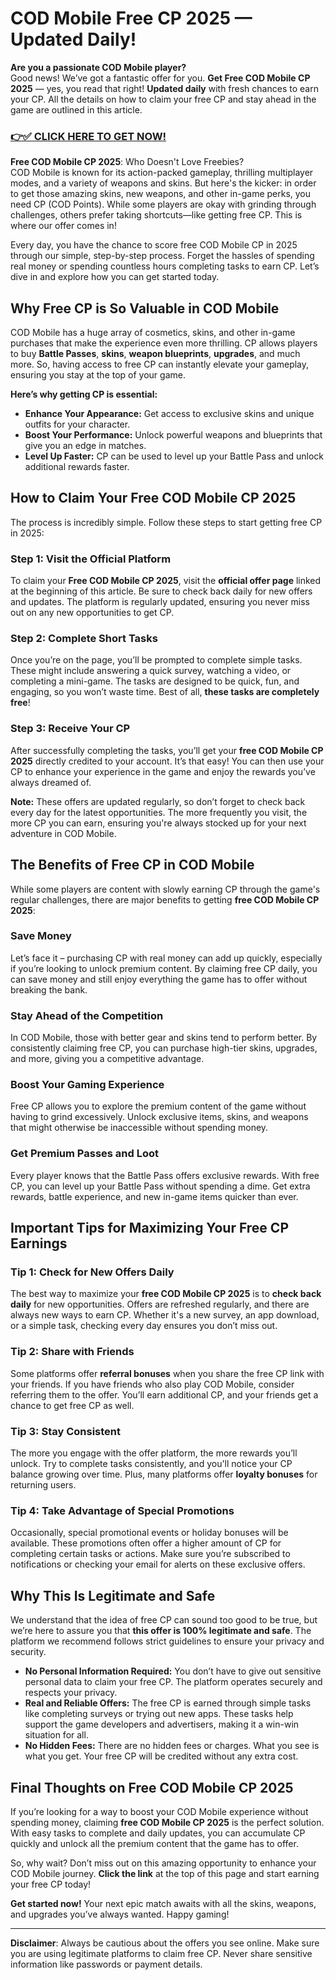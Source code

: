 # COD Mobile Free CP 2025 — Updated Daily! 

**Are you a passionate COD Mobile player?**  
Good news! We’ve got a fantastic offer for you. **Get Free COD Mobile CP 2025** — yes, you read that right! **Updated daily** with fresh chances to earn your CP. All the details on how to claim your free CP and stay ahead in the game are outlined in this article.

### [👉✅ CLICK HERE TO GET NOW!](https://freerewards.xyz/call/of/duty/)

**Free COD Mobile CP 2025**: Who Doesn't Love Freebies?  
COD Mobile is known for its action-packed gameplay, thrilling multiplayer modes, and a variety of weapons and skins. But here's the kicker: in order to get those amazing skins, new weapons, and other in-game perks, you need CP (COD Points). While some players are okay with grinding through challenges, others prefer taking shortcuts—like getting free CP. This is where our offer comes in!

Every day, you have the chance to score free COD Mobile CP in 2025 through our simple, step-by-step process. Forget the hassles of spending real money or spending countless hours completing tasks to earn CP. Let’s dive in and explore how you can get started today.

## Why Free CP is So Valuable in COD Mobile

COD Mobile has a huge array of cosmetics, skins, and other in-game purchases that make the experience even more thrilling. CP allows players to buy **Battle Passes**, **skins**, **weapon blueprints**, **upgrades**, and much more. So, having access to free CP can instantly elevate your gameplay, ensuring you stay at the top of your game. 

**Here’s why getting CP is essential:**
- **Enhance Your Appearance:** Get access to exclusive skins and unique outfits for your character.
- **Boost Your Performance:** Unlock powerful weapons and blueprints that give you an edge in matches.
- **Level Up Faster:** CP can be used to level up your Battle Pass and unlock additional rewards faster.

## How to Claim Your Free COD Mobile CP 2025

The process is incredibly simple. Follow these steps to start getting free CP in 2025:

### Step 1: Visit the Official Platform
To claim your **Free COD Mobile CP 2025**, visit the **official offer page** linked at the beginning of this article. Be sure to check back daily for new offers and updates. The platform is regularly updated, ensuring you never miss out on any new opportunities to get CP.

### Step 2: Complete Short Tasks
Once you’re on the page, you’ll be prompted to complete simple tasks. These might include answering a quick survey, watching a video, or completing a mini-game. The tasks are designed to be quick, fun, and engaging, so you won’t waste time. Best of all, **these tasks are completely free**!

### Step 3: Receive Your CP
After successfully completing the tasks, you’ll get your **free COD Mobile CP 2025** directly credited to your account. It’s that easy! You can then use your CP to enhance your experience in the game and enjoy the rewards you’ve always dreamed of.

**Note:** These offers are updated regularly, so don’t forget to check back every day for the latest opportunities. The more frequently you visit, the more CP you can earn, ensuring you're always stocked up for your next adventure in COD Mobile.

## The Benefits of Free CP in COD Mobile

While some players are content with slowly earning CP through the game's regular challenges, there are major benefits to getting **free COD Mobile CP 2025**:

### Save Money
Let’s face it – purchasing CP with real money can add up quickly, especially if you’re looking to unlock premium content. By claiming free CP daily, you can save money and still enjoy everything the game has to offer without breaking the bank.

### Stay Ahead of the Competition
In COD Mobile, those with better gear and skins tend to perform better. By consistently claiming free CP, you can purchase high-tier skins, upgrades, and more, giving you a competitive advantage.

### Boost Your Gaming Experience
Free CP allows you to explore the premium content of the game without having to grind excessively. Unlock exclusive items, skins, and weapons that might otherwise be inaccessible without spending money.

### Get Premium Passes and Loot
Every player knows that the Battle Pass offers exclusive rewards. With free CP, you can level up your Battle Pass without spending a dime. Get extra rewards, battle experience, and new in-game items quicker than ever.

## Important Tips for Maximizing Your Free CP Earnings

### Tip 1: Check for New Offers Daily
The best way to maximize your **free COD Mobile CP 2025** is to **check back daily** for new opportunities. Offers are refreshed regularly, and there are always new ways to earn CP. Whether it's a new survey, an app download, or a simple task, checking every day ensures you don’t miss out.

### Tip 2: Share with Friends
Some platforms offer **referral bonuses** when you share the free CP link with your friends. If you have friends who also play COD Mobile, consider referring them to the offer. You’ll earn additional CP, and your friends get a chance to get free CP as well.

### Tip 3: Stay Consistent
The more you engage with the offer platform, the more rewards you’ll unlock. Try to complete tasks consistently, and you'll notice your CP balance growing over time. Plus, many platforms offer **loyalty bonuses** for returning users.

### Tip 4: Take Advantage of Special Promotions
Occasionally, special promotional events or holiday bonuses will be available. These promotions often offer a higher amount of CP for completing certain tasks or actions. Make sure you’re subscribed to notifications or checking your email for alerts on these exclusive offers.

## Why This Is Legitimate and Safe

We understand that the idea of free CP can sound too good to be true, but we’re here to assure you that **this offer is 100% legitimate and safe**. The platform we recommend follows strict guidelines to ensure your privacy and security.

- **No Personal Information Required:** You don’t have to give out sensitive personal data to claim your free CP. The platform operates securely and respects your privacy.
- **Real and Reliable Offers:** The free CP is earned through simple tasks like completing surveys or trying out new apps. These tasks help support the game developers and advertisers, making it a win-win situation for all.
- **No Hidden Fees:** There are no hidden fees or charges. What you see is what you get. Your free CP will be credited without any extra cost.

## Final Thoughts on Free COD Mobile CP 2025

If you’re looking for a way to boost your COD Mobile experience without spending money, claiming **free COD Mobile CP 2025** is the perfect solution. With easy tasks to complete and daily updates, you can accumulate CP quickly and unlock all the premium content that the game has to offer.

So, why wait? Don’t miss out on this amazing opportunity to enhance your COD Mobile journey. **Click the link** at the top of this page and start earning your free CP today!

**Get started now!** Your next epic match awaits with all the skins, weapons, and upgrades you’ve always wanted. Happy gaming!

---

**Disclaimer**: Always be cautious about the offers you see online. Make sure you are using legitimate platforms to claim free CP. Never share sensitive information like passwords or payment details.
